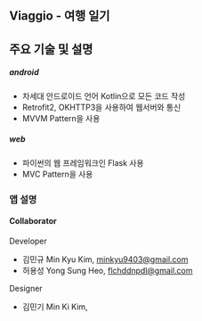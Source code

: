## Viaggio - 여행 일기

## 주요 기술 및 설명

##### android
+ 차세대 안드로이드 언어 Kotlin으로 모든 코드 작성
+ Retrofit2, OKHTTP3을 사용하여 웹서버와 통신
+ MVVM Pattern을 사용

##### web
+ 파이썬의 웹 프레임워크인 Flask 사용
+ MVC Pattern을 사용

### 앱 설명

#### Collaborator

Developer
* 김민규 Min Kyu Kim, minkyu9403@gmail.com
* 허용성 Yong Sung Heo, flchddnpdl@gmail.com

Designer
* 김민기 Min Ki Kim, 
